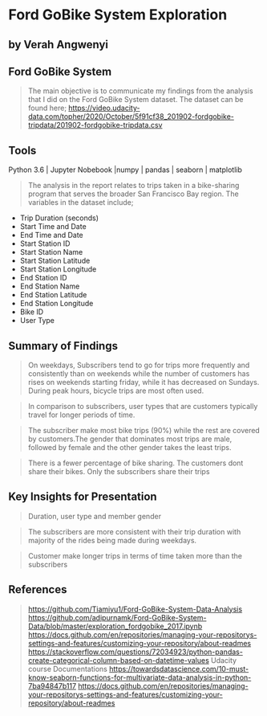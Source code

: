 # Ford GoBike System Exploration
## by Verah Angwenyi


## Ford GoBike System
> The main objective is to communicate my findings from the analysis that I did on the Ford GoBike System dataset.
  The dataset can be found here; https://video.udacity-data.com/topher/2020/October/5f91cf38_201902-fordgobike-tripdata/201902-fordgobike-tripdata.csv
  
## Tools
Python 3.6 | Jupyter Nobebook |numpy | pandas | seaborn | matplotlib

> The analysis in the report relates to trips taken in a bike-sharing program that serves the broader San Francisco Bay region.
  The variables in the dataset include;
  * Trip Duration (seconds)
  * Start Time and Date
  * End Time and Date
  * Start Station ID
  * Start Station Name
  * Start Station Latitude
  * Start Station Longitude
  * End Station ID
  * End Station Name
  * End Station Latitude
  * End Station Longitude
  * Bike ID
  * User Type


## Summary of Findings

> On weekdays, Subscribers tend to go for trips more frequently and consistently than on weekends while the number of customers has rises on weekends starting friday, while it has decreased on Sundays. During peak hours, bicycle trips are most often used.

> In comparison to subscribers, user types that are customers typically travel for longer periods of time.

> The subscriber make most bike trips (90%) while the rest are covered by customers.The gender that dominates most trips are male, followed by female and the other gender takes the least trips.

> There is a fewer percentage of bike sharing. The customers dont share their bikes. Only the subscribers share their trips




## Key Insights for Presentation

> Duration, user type and member gender

> The subscribers are more consistent with their trip duration with majority of the rides being made during  weekdays.

> Customer make longer trips in terms of time taken more than the subscribers

## References
> https://github.com/Tiamiyu1/Ford-GoBike-System-Data-Analysis
> https://github.com/adipurnamk/Ford-GoBike-System-Data/blob/master/exploration_fordgobike_2017.ipynb
> https://docs.github.com/en/repositories/managing-your-repositorys-settings-and-features/customizing-your-repository/about-readmes
> https://stackoverflow.com/questions/72034923/python-pandas-create-categorical-column-based-on-datetime-values
> Udacity course
> Documentations
> https://towardsdatascience.com/10-must-know-seaborn-functions-for-multivariate-data-analysis-in-python-7ba94847b117
> https://docs.github.com/en/repositories/managing-your-repositorys-settings-and-features/customizing-your-repository/about-readmes

